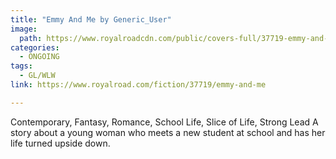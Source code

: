```yaml
---
title: "Emmy And Me by Generic_User"
image:
  path: https://www.royalroadcdn.com/public/covers-full/37719-emmy-and-me.jpg
categories:
  - ONGOING
tags:
  - GL/WLW
link: https://www.royalroad.com/fiction/37719/emmy-and-me

---
```

Contemporary, Fantasy, Romance, School Life, Slice of Life, Strong Lead
A story about a young woman who meets a new student at school and has her life turned upside down.

